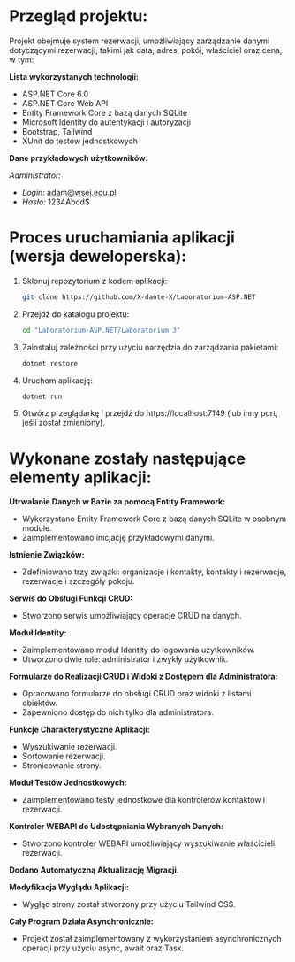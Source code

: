 # Przegląd projektu:

Projekt obejmuje system rezerwacji, umożliwiający zarządzanie danymi dotyczącymi rezerwacji, takimi jak data, adres, pokój, właściciel oraz cena, w tym:

**Lista wykorzystanych technologii:**
- ASP.NET Core 6.0
- ASP.NET Core Web API
- Entity Framework Core z bazą danych SQLite
- Microsoft Identity do autentykacji i autoryzacji
- Bootstrap, Tailwind
- XUnit do testów jednostkowych

**Dane przykładowych użytkowników:**

*Administrator:*
- *Login:* adam@wsei.edu.pl
- *Hasło:* 1234Abcd$

# Proces uruchamiania aplikacji (wersja deweloperska):

1. Sklonuj repozytorium z kodem aplikacji:
   ```bash
   git clone https://github.com/X-dante-X/Laboratorium-ASP.NET
   ```
2. Przejdź do katalogu projektu:
   ```bash
   cd "Laboratorium-ASP.NET/Laboratorium 3"
   ```
3. Zainstaluj zależności przy użyciu narzędzia do zarządzania pakietami:
      ```bash
   dotnet restore
   ```
4. Uruchom aplikację:
   ```bash
   dotnet run
   ``` 
5. Otwórz przeglądarkę i przejdź do https://localhost:7149 (lub inny port, jeśli został zmieniony).

# Wykonane zostały następujące elementy aplikacji:

**Utrwalanie Danych w Bazie za pomocą Entity Framework:**

- Wykorzystano Entity Framework Core z bazą danych SQLite w osobnym module.
- Zaimplementowano inicjację przykładowymi danymi.

**Istnienie Związków:**

- Zdefiniowano trzy związki: organizacje i kontakty, kontakty i rezerwacje, rezerwacje i szczegóły pokoju.

**Serwis do Obsługi Funkcji CRUD:**

- Stworzono serwis umożliwiający operacje CRUD na danych.

**Moduł Identity:**

- Zaimplementowano moduł Identity do logowania użytkowników.
- Utworzono dwie role: administrator i zwykły użytkownik.

**Formularze do Realizacji CRUD i Widoki z Dostępem dla Administratora:**

- Opracowano formularze do obsługi CRUD oraz widoki z listami obiektów.
- Zapewniono dostęp do nich tylko dla administratora.
  
**Funkcje Charakterystyczne Aplikacji:**

- Wyszukiwanie rezerwacji.
- Sortowanie rezerwacji.
- Stronicowanie strony.

**Moduł Testów Jednostkowych:**

- Zaimplementowano testy jednostkowe dla kontrolerów kontaktów i rezerwacji.

**Kontroler WEBAPI do Udostępniania Wybranych Danych:**

- Stworzono kontroler WEBAPI umożliwiający wyszukiwanie właścicieli rezerwacji.

**Dodano Automatyczną Aktualizację Migracji.**

**Modyfikacja Wyglądu Aplikacji:**

- Wygląd strony został stworzony przy użyciu Tailwind CSS.

**Cały Program Działa Asynchronicznie:**

- Projekt został zaimplementowany z wykorzystaniem asynchronicznych operacji przy użyciu async, await oraz Task.
  
